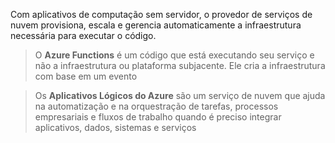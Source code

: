 Com aplicativos de computação sem servidor, o provedor de serviços de nuvem provisiona, escala e gerencia automaticamente a infraestrutura necessária para executar o código.

> O **Azure Functions** é um código que está executando seu serviço e não a infraestrutura ou plataforma subjacente. Ele cria a infraestrutura com base em um evento

> Os **Aplicativos Lógicos do Azure** são um serviço de nuvem que ajuda na automatização e na orquestração de tarefas, processos empresariais e fluxos de trabalho quando é preciso integrar aplicativos, dados, sistemas e serviços